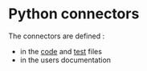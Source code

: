 # Python connectors

The connectors are defined :
- in the [code](https://github.com/loco-philippe/Environmental-Sensing/tree/main/python/ES) and [test](https://github.com/loco-philippe/Environmental-Sensing/tree/main/python/tests) files 
- in the users documentation



